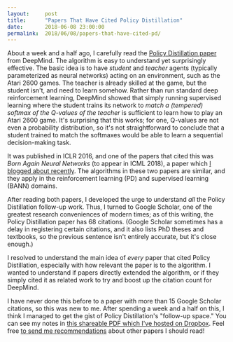 ```yaml
---
layout:     post
title:      "Papers That Have Cited Policy Distillation"
date:       2018-06-08 23:00:00
permalink:  2018/06/08/papers-that-have-cited-pd/
---
```


About a week and a half ago, I carefully read the [Policy Distillation paper][1]
from DeepMind. The algorithm is easy to understand yet surprisingly effective.
The basic idea is to have *student* and *teacher* agents (typically
parameterized as neural networks) acting on an environment, such as the Atari
2600 games. The teacher is already skilled at the game, but the student isn't,
and need to learn somehow. Rather than run standard deep reinforcement learning,
DeepMind showed that simply running supervised learning where the student trains
its network to *match a (tempered) softmax of the Q-values of the teacher* is
sufficient to learn how to play an Atari 2600 game. It's surprising that this
works; for one, Q-values are not even a probability distribution, so it's not
straightforward to conclude that a student trained to match the softmaxes would
be able to learn a sequential decision-making task.

It was published in ICLR 2016, and one of the papers that cited this was *Born
Again Neural Networks* (to appear in ICML 2018), a paper which [I blogged about
recently][2]. The algorithms in these two papers are similar, and they apply in
the reinforcement learning (PD) and supervised learning (BANN) domains.

After reading both papers, I developed the urge to understand *all* the Policy
Distillation follow-up work. Thus, I turned to Google Scholar, one of the
greatest research conveniences of modern times; as of this writing, the Policy
Distillation paper has 68 citations.  (Google Scholar sometimes has a delay in
registering certain citations, and it also lists PhD theses and textbooks, so
the previous sentence isn't entirely accurate, but it's close enough.)

I resolved to understand the main idea of *every* paper that cited Policy
Distillation, especially with how relevant the paper is to the algorithm. I
wanted to understand if papers directly extended the algorithm, or if they
simply cited it as related work to try and boost up the citation count for
DeepMind. 

I have never done this before to a paper with more than 15 Google Scholar
citations, so this was new to me. After spending a week and a half on this, I
think I managed to get the gist of Policy Distillation's "follow-up space." You
can see my notes in [this shareable PDF which I've hosted on Dropbox][3].  Feel
free [to send me recommendations][4] about other papers I should read!

[1]:https://arxiv.org/abs/1511.06295
[2]:https://danieltakeshi.github.io/2018/05/27/bann/
[3]:https://www.dropbox.com/s/fnn1a9t25py7co1/Policy_Distillation_Follow_Ups%20%281%29.pdf?dl=0
[4]:https://danieltakeshi.github.io/about.html

